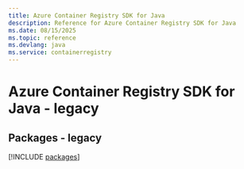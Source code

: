 ```yaml
---
title: Azure Container Registry SDK for Java
description: Reference for Azure Container Registry SDK for Java
ms.date: 08/15/2025
ms.topic: reference
ms.devlang: java
ms.service: containerregistry
---
```

# Azure Container Registry SDK for Java - legacy
## Packages - legacy
[!INCLUDE [packages](container-registry-index.md)]